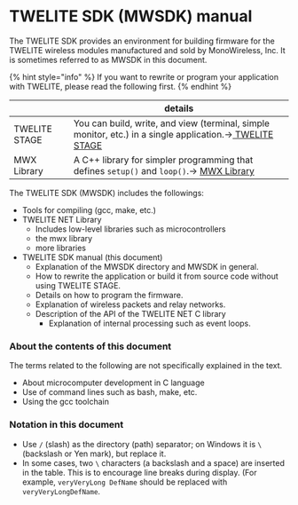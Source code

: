 # TWELITE SDK (MWSDK) manual

The TWELITE SDK provides an environment for building firmware for the TWELITE wireless modules manufactured and sold by MonoWireless, Inc. It is sometimes referred to as MWSDK in this document.

{% hint style="info" %}
If you want to rewrite or program your application with TWELITE, please read the following first.
{% endhint %}

|               | details                                                                                                                                                                          |
| ------------- | -------------------------------------------------------------------------------------------------------------------------------------------------------------------------------- |
| TWELITE STAGE | You can build, write, and view (terminal, simple monitor, etc.) in a single application.→<a href="https://mono-wireless.com/jp/products/stage/"> TWELITE STAGE</a> |
| MWX Library   | A C++ library for simpler programming that defines `setup()` and `loop()`.→ <a href="https://mwx.twelite.info">MWX Library</a>               |



The TWELITE SDK (MWSDK) includes the followings:

* Tools for compiling (gcc, make, etc.)
* TWELITE NET Library
  * Includes low-level libraries such as microcontrollers
  * the mwx library
  * more libraries
* TWELITE SDK manual (this document)
  * Explanation of the MWSDK directory and MWSDK in general.
  * How to rewrite the application or build it from source code without using TWELITE STAGE.
  * Details on how to program the firmware.
  * Explanation of wireless packets and relay networks.
  * Description of the API of the TWELITE NET C library
    * Explanation of internal processing such as event loops.



### About the contents of this document

The terms related to the following are not specifically explained in the text.

* About microcomputer development in C language
* Use of command lines such as bash, make, etc.
* Using the gcc toolchain



### Notation in this document

* Use `/` (slash) as the directory (path) separator; on Windows it is `\` (backslash or Yen mark), but replace it.
* In some cases, two `\` characters (a backslash and a space) are inserted in the table. This is to encourage line breaks during display. (For example, `veryVeryLong DefName` should be replaced with `veryVeryLongDefName`.

